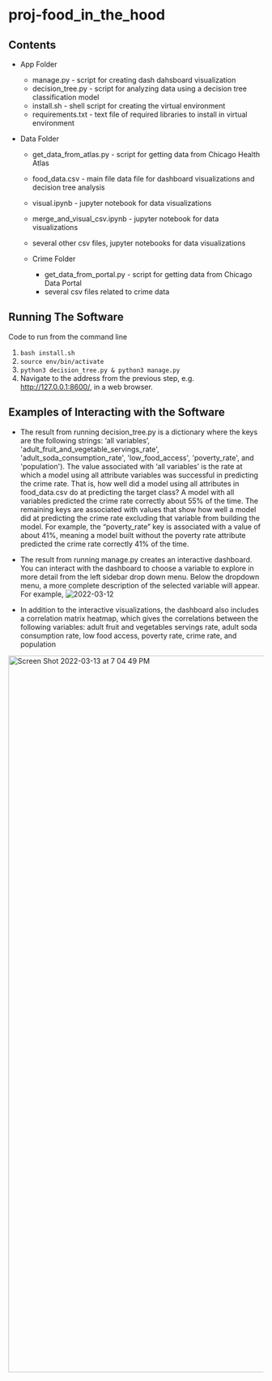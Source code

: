 # proj-food_in_the_hood

## Contents

- App Folder 
    - manage.py - script for creating dash dahsboard visualization
    - decision_tree.py - script for analyzing data using a decision tree classification model
    - install.sh - shell script for creating the virtual environment
    - requirements.txt - text file of required libraries to install in virtual environment

- Data Folder
    - get_data_from_atlas.py - script for getting data from Chicago Health Atlas
    - food_data.csv - main file data file for dashboard visualizations and decision tree analysis
    - visual.ipynb - jupyter notebook for data visualizations
    - merge_and_visual_csv.ipynb - jupyter notebook for data visualizations
    - several other csv files, jupyter notebooks for data visualizations

    - Crime Folder
        - get_data_from_portal.py - script for getting data from Chicago Data Portal
        - several csv files related to crime data

## Running The Software

Code to run from the command line

1. `bash install.sh`
2. `source env/bin/activate`
3. `python3 decision_tree.py & python3 manage.py`
4.  Navigate to the address from the previous step, e.g. http://127.0.0.1:8600/, in a web browser.

## Examples of Interacting with the Software

- The result from running decision_tree.py is a dictionary where the keys are the following strings: ‘all variables’, 'adult_fruit_and_vegetable_servings_rate', 'adult_soda_consumption_rate', 'low_food_access', 'poverty_rate', and 'population'). The value associated with ‘all variables’ is the rate at which a model using all attribute variables was successful in predicting the crime rate. That is, how well did a model using all attributes in food_data.csv do at predicting the target class? A model with all variables predicted the crime rate correctly about 55% of the time. The remaining keys are associated with values that show how well a model did at predicting the crime rate excluding that variable from building the model. For example, the “poverty_rate” key is associated with a value of about 41%, meaning a model built without the poverty rate attribute predicted the crime rate correctly 41% of the time.
- The result from running manage.py creates an interactive dashboard. You can interact with the dashboard to choose a variable to explore in more detail from the left sidebar drop down menu. Below the dropdown menu, a more complete description of the selected variable will appear. For example, 
![2022-03-12](https://user-images.githubusercontent.com/89871328/158085158-16b0c583-0934-493f-9d10-0b0c8bbf6b71.jpg)

- In addition to the interactive visualizations, the dashboard also includes a correlation matrix heatmap, which gives the correlations between the following variables: adult fruit and vegetables servings rate, adult soda consumption rate, low food access, poverty rate, crime rate, and population
<img width="1415" alt="Screen Shot 2022-03-13 at 7 04 49 PM" src="https://user-images.githubusercontent.com/89871328/158085402-db9ce5f9-fc16-4625-8186-bbf83e20c3b6.png">
